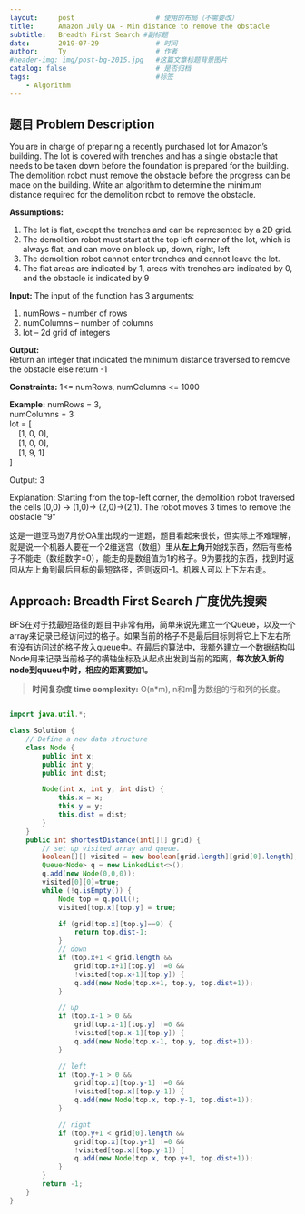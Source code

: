 ```yaml
---
layout:     post   				    # 使用的布局（不需要改）
title:      Amazon July OA - Min distance to remove the obstacle 				# 标题 
subtitle:   Breadth First Search #副标题
date:       2019-07-29				# 时间
author:     Ty 						# 作者
#header-img: img/post-bg-2015.jpg 	#这篇文章标题背景图片
catalog: false 						# 是否归档
tags:								#标签
    - Algorithm
---
```

## 题目 Problem Description

You are in charge of preparing a recently purchased lot for Amazon’s building. The lot is covered with trenches and has a single obstacle that needs to be taken down before the foundation is prepared for the building. The demolition robot must remove the obstacle before the progress can be made on the building.
Write an algorithm to determine the minimum distance required for the demolition robot to remove the obstacle.

**Assumptions:**

1. The lot is flat, except the trenches and can be represented by a 2D grid.
2. The demolition robot must start at the top left corner of the lot, which is always flat, and
can move on block up, down, right, left
3. The demolition robot cannot enter trenches and cannot leave the lot.
4. The flat areas are indicated by 1, areas with trenches are indicated by 0, and the obstacle
is indicated by 9

**Input:**
The input of the function has 3 arguments:

1. numRows – number of rows
2. numColumns – number of columns
3. lot – 2d grid of integers

**Output:** <br/>
Return an integer that indicated the minimum distance traversed to remove the obstacle else return -1

**Constraints:**
1<= numRows, numColumns <= 1000

**Example:**
numRows = 3, <br>
numColumns = 3 <br>
lot = [<br>
&nbsp;&nbsp;&nbsp;&nbsp;[1, 0, 0], <br>
&nbsp;&nbsp;&nbsp;&nbsp;[1, 0, 0], <br>
&nbsp;&nbsp;&nbsp;&nbsp;[1, 9, 1] <br>
]

Output: 3

Explanation: Starting from the top-left corner, the demolition robot traversed the cells (0,0) -> (1,0)-> (2,0)->(2,1). The robot moves 3 times to remove the obstacle “9”

这是一道亚马逊7月份OA里出现的一道题，题目看起来很长，但实际上不难理解，就是说一个机器人要在一个2维迷宫（数组）里从**左上角**开始找东西，然后有些格子不能走（数组数字=0），能走的是数组值为1的格子。9为要找的东西，找到时返回从左上角到最后目标的最短路径，否则返回-1。机器人可以上下左右走。

## Approach: Breadth First Search 广度优先搜索

BFS在对于找最短路径的题目中非常有用，简单来说先建立一个Queue，以及一个array来记录已经访问过的格子。如果当前的格子不是最后目标则将它上下左右所有没有访问过的格子放入queue中。在最后的算法中，我额外建立一个数据结构叫Node用来记录当前格子的横轴坐标及从起点出发到当前的距离，**每次放入新的node到quueu中时，相应的距离要加1。**

> **时间复杂度 time complexity:** O(n*m), n和m为数组的行和列的长度。

```java

import java.util.*;

class Solution {
    // Define a new data structure
    class Node {
        public int x;
        public int y;
        public int dist;

        Node(int x, int y, int dist) {
            this.x = x;
            this.y = y;
            this.dist = dist;
        }
    }
    public int shortestDistance(int[][] grid) {
        // set up visited array and queue.
        boolean[][] visited = new boolean[grid.length][grid[0].length];
        Queue<Node> q = new LinkedList<>();
        q.add(new Node(0,0,0));
        visited[0][0]=true;
        while (!q.isEmpty()) {
            Node top = q.poll();
            visited[top.x][top.y] = true;

            if (grid[top.x][top.y]==9) {
                return top.dist-1;
            }
            // down
            if (top.x+1 < grid.length &&
                grid[top.x+1][top.y] !=0 &&
                !visited[top.x+1][top.y]) {
                q.add(new Node(top.x+1, top.y, top.dist+1));
            }

            // up
            if (top.x-1 > 0 &&
                grid[top.x-1][top.y] !=0 &&
                !visited[top.x-1][top.y]) {
                q.add(new Node(top.x-1, top.y, top.dist+1));
            }

            // left
            if (top.y-1 > 0 &&
                grid[top.x][top.y-1] !=0 &&
                !visited[top.x][top.y-1]) {
                q.add(new Node(top.x, top.y-1, top.dist+1));
            }

            // right
            if (top.y+1 < grid[0].length &&
                grid[top.x][top.y+1] !=0 &&
                !visited[top.x][top.y+1]) {
                q.add(new Node(top.x, top.y+1, top.dist+1));
            }
        }
        return -1;
    }
}

```
